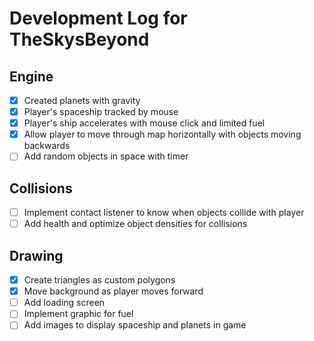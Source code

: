 ﻿# Development Log for TheSkysBeyond

## Engine 
- [x] Created planets with gravity
- [x] Player's spaceship tracked by mouse
- [X] Player's ship accelerates with mouse click and limited fuel
- [X] Allow player to move through map horizontally with objects moving backwards
- [ ] Add random objects in space with timer

## Collisions
- [ ] Implement contact listener to know when objects collide with player
- [ ] Add health and optimize object densities for collisions
 
## Drawing
- [x] Create triangles as custom polygons
- [X] Move background as player moves forward
- [ ] Add loading screen 
- [ ] Implement graphic for fuel
- [ ] Add images to display spaceship and planets in game